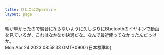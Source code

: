 ```yaml
---
title: ひとことのpermlink
layout: page
---
```

<div class="box" dt="1682294313514">
  朝が早かったので騒音にならないように久しぶりにBluetoothのイヤホンで動画を見ているが、これはなかなか快適だな。なんで最近使ってなかったんだっけか。
  <div class="content is-small">Mon Apr 24 2023 08:58:33 GMT+0900 (日本標準時)</div>
</div>